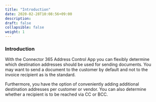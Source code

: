 ```yaml
---
title: "Introduction"
date: 2020-02-28T10:08:56+09:00
description: 
draft: false
collapsible: false
weight: 1
---
```

### Introduction

With the Connector 365 Address Control App you can flexibly determine which destination addresses should be used for sending documents. You may want to send a document to the customer by default and not to the invoice recipient as is the standard.

Furthermore, you have the option of conveniently adding additional destination addresses per customer or vendor. You can also determine 
whether a recipient is to be reached via CC or BCC.